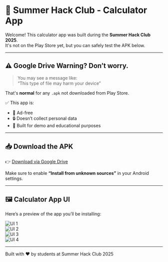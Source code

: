 # 🔢 Summer Hack Club - Calculator App

Welcome! This calculator app was built during the **Summer Hack Club 2025**.  
It's not on the Play Store yet, but you can safely test the APK below.

---

## ⚠️ Google Drive Warning? Don’t worry.

> You may see a message like:  
> “This type of file may harm your device”

That's **normal** for any `.apk` not downloaded from Play Store.

✅ This app is:
- 🚫 Ad-free  
- 🔒 Doesn’t collect personal data  
- 🧪 Built for demo and educational purposes

---

## 📥 Download the APK

👉 [Download via Google Drive](https://drive.google.com/file/d/1HiHYHLrCney22vPE7rl2LH2WEwdINSwJ/view?usp=drive_link)

Make sure to enable **“Install from unknown sources”** in your Android settings.

---

## 🖼️ Calculator App UI

Here’s a preview of the app you’ll be installing:

![UI 1](https://github.com/Amritbhandari111/Summerhackclub-Project-Demo/raw/main/calc1.jpg)  
![UI 2](https://github.com/Amritbhandari111/Summerhackclub-Project-Demo/raw/main/calc2.jpg)  
![UI 3](https://github.com/Amritbhandari111/Summerhackclub-Project-Demo/raw/main/calc3.jpg)  
![UI 4](https://github.com/Amritbhandari111/Summerhackclub-Project-Demo/raw/main/calc4.jpg)

---

Built with ❤️ by students at Summer Hack Club 2025
